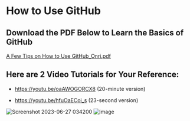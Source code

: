 # How to Use GitHub

## Download the PDF Below to Learn the Basics of GitHub
[A Few Tips on How to Use GitHub_Onri.pdf](https://github.com/OJB-Quantum/CUDA-Quantum/files/11888330/A.Few.Tips.on.How.to.Use.GitHub_Onri.pdf)

## Here are 2 Video Tutorials for Your Reference:
- https://youtu.be/oaAWOGORCX8 (20-minute version)

- https://youtu.be/hfuOaECoi_s (23-second version)

![Screenshot 2023-06-27 034200](https://github.com/OJB-Quantum/CUDA-Quantum/assets/88035770/1e56ae72-adc9-45da-876b-b057678a5525)
![image](https://github.com/OJB-Quantum/CUDA-Quantum/assets/88035770/e42e0420-9d58-4cae-96fb-16e305bffe23)
